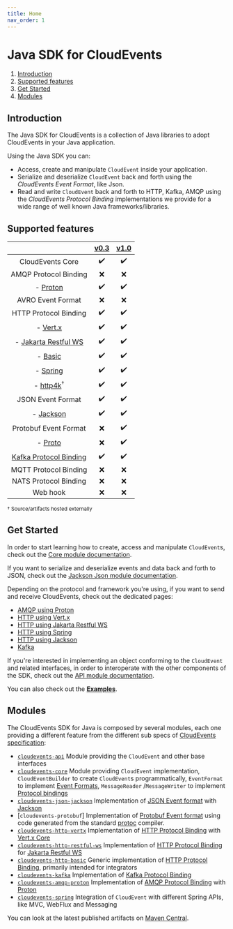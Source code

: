 ```yaml
---
title: Home
nav_order: 1
---
```


# Java SDK for CloudEvents

1. [Introduction](#introduction)
1. [Supported features](#supported-features)
1. [Get Started](#get-started)
1. [Modules](#modules)

## Introduction

The Java SDK for CloudEvents is a collection of Java libraries to adopt
CloudEvents in your Java application.

Using the Java SDK you can:

-   Access, create and manipulate `CloudEvent` inside your application.
-   Serialize and deserialize `CloudEvent` back and forth using the _CloudEvents
    Event Format_, like Json.
-   Read and write `CloudEvent` back and forth to HTTP, Kafka, AMQP using the
    _CloudEvents Protocol Binding_ implementations we provide for a wide range
    of well known Java frameworks/libraries.

## Supported features

|                                                    | [v0.3](https://github.com/cloudevents/spec/tree/v0.3) | [v1.0](https://github.com/cloudevents/spec/tree/v1.0) |
| :------------------------------------------------: | :---------------------------------------------------: | :---------------------------------------------------: |
|                  CloudEvents Core                  |                  :heavy_check_mark:                   |                  :heavy_check_mark:                   |
|               AMQP Protocol Binding                |                          :x:                          |                          :x:                          |
|             - [Proton](amqp-proton.md)             |                  :heavy_check_mark:                   |                  :heavy_check_mark:                   |
|                 AVRO Event Format                  |                          :x:                          |                          :x:                          |
|               HTTP Protocol Binding                |                  :heavy_check_mark:                   |                  :heavy_check_mark:                   |
|             - [Vert.x](http-vertx.md)              |                  :heavy_check_mark:                   |                  :heavy_check_mark:                   |
| - [Jakarta Restful WS](http-jakarta-restful-ws.md) |                  :heavy_check_mark:                   |                  :heavy_check_mark:                   |
|              - [Basic](http-basic.md)              |                  :heavy_check_mark:                   |                  :heavy_check_mark:                   |
|               - [Spring](spring.md)                |                  :heavy_check_mark:                   |                  :heavy_check_mark:                   |
|               - [http4k][http4k]<sup>†</sup>       |                  :heavy_check_mark:                   |                  :heavy_check_mark:                   |
|                 JSON Event Format                  |                  :heavy_check_mark:                   |                  :heavy_check_mark:                   |
|            - [Jackson](json-jackson.md)            |                  :heavy_check_mark:                   |                  :heavy_check_mark:                   |
|                Protobuf Event Format               |                          :x:                          |                  :heavy_check_mark:                   |
|            - [Proto](protobuf.md)                  |                          :x:                          |                  :heavy_check_mark:                   |
|         [Kafka Protocol Binding](kafka.md)         |                  :heavy_check_mark:                   |                  :heavy_check_mark:                   |
|               MQTT Protocol Binding                |                          :x:                          |                          :x:                          |
|               NATS Protocol Binding                |                          :x:                          |                          :x:                          |
|                      Web hook                      |                          :x:                          |                          :x:                          |

<sub>† Source/artifacts hosted externally</sub>

## Get Started

In order to start learning how to create, access and manipulate `CloudEvent`s,
check out the [Core module documentation](core.md).

If you want to serialize and deserialize events and data back and forth to JSON,
check out the [Jackson Json module documentation](json-jackson.md).

Depending on the protocol and framework you're using, if you want to send and
receive CloudEvents, check out the dedicated pages:

-   [AMQP using Proton](amqp-proton.md)
-   [HTTP using Vert.x](http-vertx.md)
-   [HTTP using Jakarta Restful WS](http-jakarta-restful-ws.md)
-   [HTTP using Spring](spring.md)
-   [HTTP using Jackson](json-jackson.md)
-   [Kafka](kafka.md)

If you're interested in implementing an object conforming to the `CloudEvent`
and related interfaces, in order to interoperate with the other components of
the SDK, check out the [API module documentation](api.md).

You can also check out the
[**Examples**](https://github.com/cloudevents/sdk-java/tree/master/examples).

## Modules

The CloudEvents SDK for Java is composed by several modules, each one providing
a different feature from the different sub specs of
[CloudEvents specification](#supported-features):

-   [`cloudevents-api`] Module providing the `CloudEvent` and other base
    interfaces
-   [`cloudevents-core`] Module providing `CloudEvent` implementation,
    `CloudEventBuilder` to create `CloudEvent`s programmatically, `EventFormat`
    to implement
    [Event Formats](https://github.com/cloudevents/spec/blob/v1.0/spec.md#event-format),
    `MessageReader` /`MessageWriter` to implement
    [Protocol bindings](https://github.com/cloudevents/spec/blob/v1.0/spec.md#protocol-binding)
-   [`cloudevents-json-jackson`] Implementation of [JSON Event format] with
    [Jackson](https://github.com/FasterXML/jackson)
-   [`cloudevents-protobuf`] Implementation of [Protobuf Event format] using code generated
    from the standard [protoc](https://github.com/protocolbuffers/protobuf) compiler.
-   [`cloudevents-http-vertx`] Implementation of [HTTP Protocol Binding] with
    [Vert.x Core](https://vertx.io/)
-   [`cloudevents-http-restful-ws`] Implementation of [HTTP Protocol Binding]
    for [Jakarta Restful WS](https://jakarta.ee/specifications/restful-ws/)
-   [`cloudevents-http-basic`] Generic implementation of [HTTP Protocol
    Binding], primarily intended for integrators
-   [`cloudevents-kafka`] Implementation of [Kafka Protocol Binding]
-   [`cloudevents-amqp-proton`] Implementation of [AMQP Protocol Binding] with
    [Proton](http://qpid.apache.org/proton/)
-   [`cloudevents-spring`] Integration of `CloudEvent` with different Spring
    APIs, like MVC, WebFlux and Messaging

You can look at the latest published artifacts on
[Maven Central](https://search.maven.org/search?q=g:io.cloudevents).

[JSON Event format]: https://github.com/cloudevents/spec/blob/v1.0/json-format.md
[Protobuf Event format]: https://github.com/cloudevents/spec/blob/v1.0.1/protobuf-format.md
[HTTP Protocol Binding]: https://github.com/cloudevents/spec/blob/v1.0/http-protocol-binding.md
[Kafka Protocol Binding]: https://github.com/cloudevents/spec/blob/v1.0/kafka-protocol-binding.md
[AMQP Protocol Binding]: https://github.com/cloudevents/spec/blob/v1.0/amqp-protocol-binding.md
[`cloudevents-api`]: https://github.com/cloudevents/sdk-java/tree/master/api
[`cloudevents-core`]: https://github.com/cloudevents/sdk-java/tree/master/core
[`cloudevents-json-jackson`]: https://github.com/cloudevents/sdk-java/tree/master/formats/json-jackson
[`cloudevents-http-vertx`]: https://github.com/cloudevents/sdk-java/tree/master/http/vertx
[`cloudevents-http-basic`]: https://github.com/cloudevents/sdk-java/tree/master/http/basic
[`cloudevents-http-restful-ws`]: https://github.com/cloudevents/sdk-java/tree/master/http/restful-ws
[`cloudevents-kafka`]: https://github.com/cloudevents/sdk-java/tree/master/kafka
[`cloudevents-amqp-proton`]: https://github.com/cloudevents/sdk-java/tree/master/amqp
[`cloudevents-spring`]: https://github.com/cloudevents/sdk-java/tree/master/spring
[http4k]: https://www.http4k.org/guide/modules/cloud_events/
